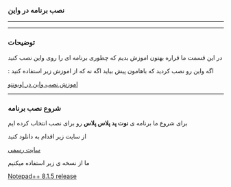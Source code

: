 
### نصب برنامه در واین 

______________________________________
______________________________________

### توضیحات


در این قسمت ما قراره بهتون اموزش بدیم که چطوری برنامه ای را روی واین نصب کنید 

  : اگه واین رو نصب کردید که باهامون پیش بیاید اگه نه که از اموزش زیر استفاده کنید

[اموزش نصب واین در اوبونتو](https://github.com/ahmadreza1383/linux/tree/ubuntu/Install%20wine%20from%20ubuntu)

______________________________________

### شروع نصب برنامه


برای شروع ما برنامه ی __نوت پد پلاس پلاس__ رو برای نصب انتخاب کرده ایم 

از سایت زیر اقدام به دانلود کنید 

[سایت رسمی](https://notepad-plus-plus.org/downloads/)

ما از نسخه ی زیر استفاده میکنیم 

[Notepad++ 8.1.5 release](https://notepad-plus-plus.org/downloads/v8.1.5/)















